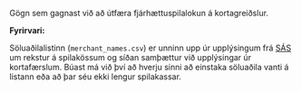 Gögn sem gagnast við að útfæra fjárhættuspilalokun á kortagreiðslur.

**Fyrirvari:**

Söluaðilalistinn (`merchant_names.csv`) er unninn upp úr upplýsingum frá [SÁS](https://vandinn.is) um rekstur á spilakössum og síðan samþættur við upplýsingar úr kortafærslum. Búast má við því að hverju sinni að einstaka söluaðila vanti á listann eða að þar séu ekki lengur spilakassar.

